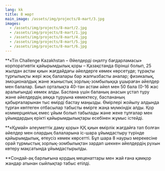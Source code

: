 ```yaml
---
lang: kk
title: 8 март
main_image: /assets/img/projects/8-mart/3.jpg
images:
  - /assets/img/projects/8-mart/2.jpg
  - /assets/img/projects/8-mart/1.jpg
  - /assets/img/projects/8-mart/4.jpg
  - /assets/img/projects/8-mart/5.jpg
  - /assets/img/projects/8-mart/6.jpg
---
```

**«Tin Challenge Kazakhstan – Әйелдерді оңалту бағдарламасы» корпоративтік қайырымдылық қоры – Қазақстанда бірінші болып, 25 жылдан астам қиын жағдайдағы әйелдерге көмек көрсетуде; тұрақты тұрғылықты жері жоқ балалары бар жалғызбасты аналар; физикалық, эмоционалдық және жыныстық зорлық-зомбылыққа ұшыраған әйелдер мен балалар. Биыл орталықта 40-тан астам әйел мен 50 бала (0-16 жас аралығында) көмек алды. Баспана үшін баланың анасын ұстап тұру және әйелдердің аяққа тұруына көмектесу, баспананың қабырғаларынан тыс өмірді бастау маңызды. Өмірлері жойылу алдында тұрған көптеген отбасылар табысты өмірге жаңа мүмкіндік алды. Қор коммерциялық емес ұйым болып табылады және жеке тұлғалар мен ұйымдардың ерікті қайырымдылықтары есебінен жұмыс істейді.

**«Құмай» әлеуметтік даму қоры» ҚҚ қиын өмірлік жағдайға тап болған әйелдер мен олардың балаларына іс-шара ұйымдастыру түрінде қайырымдылық, өтеусіз көмек көрсетті. Бұл шара 8 наурыз мерекесіне орай тұрмыстық зорлық-зомбылықтан зардап шеккен әйелдердің рухын көтеру мақсатында ұйымдастырылды. 

**Сондай-ақ барлығына қордың меценаттары мен жай ғана қамқор жандар атынан сыйлықтар табыс етілді. 